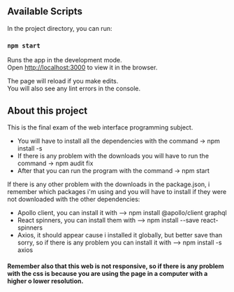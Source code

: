 ## Available Scripts

In the project directory, you can run:

### `npm start`

Runs the app in the development mode.\
Open [http://localhost:3000](http://localhost:3000) to view it in the browser.

The page will reload if you make edits.\
You will also see any lint errors in the console.

## About this project

This is the final exam of the web interface programming subject.

- You will have to install all the dependencies with the command -> npm install -s
- If there is any problem with the downloads you will have to run the command -> npm audit fix
- After that you can run the program with the command -> npm start

If there is any other problem with the downloads in the package.json, i remember which packages i'm using and you will have to install if they were not downloaded with the other dependencies:

- Apollo client, you can install it with --> npm install @apollo/client graphql
- React spinners, you can install them with --> npm install --save react-spinners
- Axios, it should appear cause i installed it globally, but better save than sorry, so if there is any problem you can install it with --> npm install -s axios

#### Remember also that this web is not responsive, so if there is any problem with the css is because you are using the page in a computer with a higher o lower resolution.